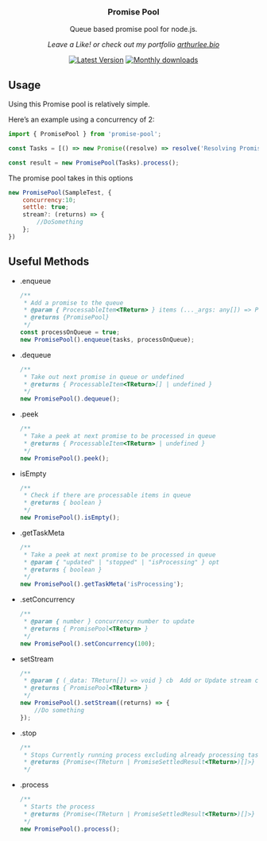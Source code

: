 <div align="center">
  <p>
    <h3>Promise Pool</h3>
  </p>
  <p>
    Queue based promise pool for node.js.
  </p>
  <p>
    <em>Leave a Like! or check out my portfolio <a href="https://arthurlee.bio">arthurlee.bio</a></em>
  </p>
  <p>
    <a href="https://www.npmjs.com/package/@arthur.lee945/promise-pool"><img src="https://img.shields.io/npm/v/@arthur.lee945/promise-pool.svg" alt="Latest Version"></a>
    <a href="https://www.npmjs.com/package/@arthur.lee945/promise-pool"><img src="https://img.shields.io/npm/dm/@arthur.lee945/promise-pool.svg" alt="Monthly downloads"></a>
  </p>
</div>

## Usage

Using this Promise pool is relatively simple.

Here’s an example using a concurrency of 2:

```js
import { PromisePool } from 'promise-pool';

const Tasks = [() => new Promise((resolve) => resolve('Resolving Promise'))];

const result = new PromisePool(Tasks).process();
```

The promise pool takes in this options

```js
new PromisePool(SampleTest, {
    concurrency:10;
    settle: true;
    stream?: (returns) => {
        //DoSomething
    };
})
```

## Useful Methods

-   .enqueue
    ```js
    /**
     * Add a promise to the queue
     * @param { ProcessableItem<TReturn> } items (..._args: any[]) => Promise<TReturn>
     * @returns {PromisePool}
     */
    const processOnQueue = true;
    new PromisePool().enqueue(tasks, processOnQueue);
    ```
-   .dequeue
    ```js
    /**
     * Take out next promise in queue or undefined
     * @returns { ProcessableItem<TReturn>[] | undefined }
     */
    new PromisePool().dequeue();
    ```
-   .peek
    ```js
    /**
     * Take a peek at next promise to be processed in queue
     * @returns { ProcessableItem<TReturn> | undefined }
     */
    new PromisePool().peek();
    ```
-   isEmpty
    ```js
    /**
     * Check if there are processable items in queue
     * @returns { boolean }
     */
    new PromisePool().isEmpty();
    ```
-   .getTaskMeta
    ```js
    /**
     * Take a peek at next promise to be processed in queue
     * @param { "updated" | "stopped" | "isProcessing" } opt
     * @returns { boolean }
     */
    new PromisePool().getTaskMeta('isProcessing');
    ```
-   .setConcurrency
    ```js
    /**
     * @param { number } concurrency number to update
     * @returns { PromisePool<TReturn> }
     */
    new PromisePool().setConcurrency(100);
    ```
-   setStream
    ```js
    /**
     * @param { (_data: TReturn[]) => void } cb  Add or Update stream callback function
     * @returns { PromisePool<TReturn> }
     */
    new PromisePool().setStream((returns) => {
        //Do something
    });
    ```
-   .stop
    ```js
    /**
     * Stops Currently running process excluding already processing task set
     * @returns {Promise<(TReturn | PromiseSettledResult<TReturn>)[]>}
     */
    ```
-   .process

    ```js
    /**
     * Starts the process
     * @returns {Promise<(TReturn | PromiseSettledResult<TReturn>)[]>}
     */
    new PromisePool().process();
    ```
